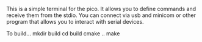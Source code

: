 This is a simple terminal for the pico. It allows you to define commands and receive them from the stdio. You can connect via usb and minicom or other program that allows you to interact with serial devices. 

To build...
mkdir build
cd build
cmake ..
make
